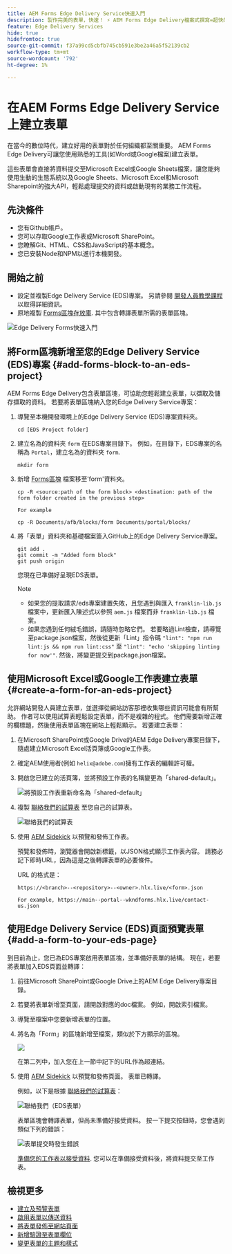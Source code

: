 ```yaml
---
title: AEM Forms Edge Delivery Service快速入門
description: 製作完美的表單，快速！ ⚡ AEM Forms Edge Delivery檔案式撰寫=超快的速度和SEO友善表單，適合更快樂的使用者和搜尋引擎。
feature: Edge Delivery Services
hide: true
hidefromtoc: true
source-git-commit: f37a99cd5cbfb745cb591e3be2a46a5f52139cb2
workflow-type: tm+mt
source-wordcount: '792'
ht-degree: 1%

---
```



# 在AEM Forms Edge Delivery Service上建立表單

在當今的數位時代，建立好用的表單對於任何組織都至關重要。 AEM Forms Edge Delivery可讓您使用熟悉的工具(如Word或Google檔案)建立表單。

這些表單會直接將資料提交至Microsoft Excel或Google Sheets檔案，讓您能夠使用生動的生態系統以及Google Sheets、Microsoft Excel和Microsoft Sharepoint的強大API，輕鬆處理提交的資料或啟動現有的業務工作流程。

## 先決條件

* 您有Github帳戶。
* 您可以存取Google工作表或Microsoft SharePoint。
* 您瞭解Git、HTML、CSS和JavaScript的基本概念。
* 您已安裝Node和NPM以進行本機開發。

## 開始之前

* 設定並複製Edge Delivery Service (EDS)專案。 另請參閱 [開發人員教學課程](https://www.aem.live/developer/tutorial) 以取得詳細資訊。
* 原地複製 [Forms區塊存放庫](https://github.com/adobe/afb). 其中包含轉譯表單所需的表單區塊。

![Edge Delivery Forms快速入門](/help/edge/assets/getting-started-with-eds-forms.png)

## 將Form區塊新增至您的Edge Delivery Service (EDS)專案 {#add-forms-block-to-an-eds-project}

AEM Forms Edge Delivery包含表單區塊，可協助您輕鬆建立表單，以擷取及儲存擷取的資料。 若要將表單區塊納入您的Edge Delivery Service專案：

1. 導覽至本機開發環境上的Edge Delivery Service (EDS)專案資料夾。


   ```Shell
   cd [EDS Project folder]
   ```

1. 建立名為的資料夾 `form` 在EDS專案目錄下。 例如，在目錄下，EDS專案的名稱為 `Portal`，建立名為的資料夾 `form`.

   ```Shell
   mkdir form
   ```


1. 新增 [Forms區塊](https://github.com/adobe/afb/tree/main/blocks/form) 檔案移至&#39;form&#39;資料夾。

   ```shell
   cp -R <source:path of the form block> <destination: path of the form folder created in the previous step>
   
   For example
   
   cp -R Documents/afb/blocks/form Documents/portal/blocks/
   ```

1. 將「表單」資料夾和基礎檔案簽入GitHub上的Edge Delivery Service專案。

   ```Shell
   git add .
   git commit -m "Added form block"
   git push origin
   ```

   您現在已準備好呈現EDS表單。

   >[!NOTE]
   >
   > * 如果您的提取請求/eds專案建置失敗，且您遇到與匯入 `franklin-lib.js` 檔案中，更新匯入陳述式以參照 `aem.js` 檔案而非 `franklin-lib.js` 檔案。
   > * 如果您遇到任何絨毛錯誤，請隨時忽略它們。 若要略過Lint檢查，請導覽至package.json檔案，然後從更新「Lint」指令碼 `"lint": "npm run lint:js && npm run lint:css"` 至 `"lint": "echo 'skipping linting for now'"`. 然後，將變更提交到package.json檔案。

## 使用Microsoft Excel或Google工作表建立表單 {#create-a-form-for-an-eds-project}

允許網站開發人員建立表單，並選擇從網站訪客那裡收集哪些資訊可能會有所幫助。 作者可以使用試算表輕鬆設定表單，而不是複雜的程式。 他們需要新增正確的欄標題，然後使用表單區塊在網站上輕鬆顯示。 若要建立表單：

1. 在Microsoft SharePoint或Google Drive的AEM Edge Delivery專案目錄下，隨處建立Microsoft Excel活頁簿或Google工作表。

1. 確定AEM使用者(例如 `helix@adobe.com`)擁有工作表的編輯許可權。

1. 開啟您已建立的活頁簿，並將預設工作表的名稱變更為「shared-default」。

   ![將預設工作表重新命名為「shared-default」](/help/edge/assets/rename-sheet-to-helix-default.png)

1. 複製 [聯絡我們的試算表](https://docs.google.com/spreadsheets/d/12jvYjo1a3GOV30IqPY6_7YaCQtUmzWpFhoiOHDcjB28/edit?usp=drive_link) 至您自己的試算表。

   ![聯絡我們的試算表](/help/edge/assets/contact-us-form-spreadsheet.png)

1. 使用 [AEM Sidekick](https://www.aem.live/developer/tutorial#preview-and-publish-your-content) 以預覽和發佈工作表。

   預覽和發佈時，瀏覽器會開啟新標籤，以JSON格式顯示工作表內容。 請務必記下即時URL，因為這是之後轉譯表單的必要條件。

   URL 的格式是：

   ```shell
   https://<branch>--<repository>--<owner>.hlx.live/<form>.json
   
   For example, https://main--portal--wkndforms.hlx.live/contact-us.json
   ```

## 使用Edge Delivery Service (EDS)頁面預覽表單 {#add-a-form-to-your-eds-page}

到目前為止，您已為EDS專案啟用表單區塊，並準備好表單的結構。 現在，若要將表單加入EDS頁面並轉譯：

1. 前往Microsoft SharePoint或Google Drive上的AEM Edge Delivery專案目錄。

1. 若要將表單新增至頁面，請開啟對應的doc檔案。 例如，開啟索引檔案。

1. 導覽至檔案中您要新增表單的位置。

1. 將名為「Form」的區塊新增至檔案，類似於下方顯示的區塊。

   ![](/help/edge/assets/form-block-in-sites-page-example.png)

   在第二列中，加入您在上一節中記下的URL作為超連結。

1. 使用 [AEM Sidekick](https://www.aem.live/developer/tutorial#preview-and-publish-your-content) 以預覽和發佈頁面。 表單已轉譯。

   例如，以下是根據 [聯絡我們的試算表](https://docs.google.com/spreadsheets/d/12jvYjo1a3GOV30IqPY6_7YaCQtUmzWpFhoiOHDcjB28/edit?usp=drive_link)：


   ![聯絡我們（EDS表單）](/help/edge/assets/eds-form.png)

   表單區塊會轉譯表單，但尚未準備好接受資料。 按一下提交按鈕時，您會遇到類似下列的錯誤：

   ![表單提交時發生錯誤](/help/edge/assets/form-error.png)

   [準備您的工作表以接受資料](/help/edge/docs/forms/submit-forms.md). 您可以在準備接受資料後，將資料提交至工作表。


## 檢視更多

* [建立及預覽表單](/help/edge/docs/forms/create-forms.md)
* [啟用表單以傳送資料](/help/edge/docs/forms/submit-forms.md)
* [將表單發佈至網站頁面](/help/edge/docs/forms/publish-eds-forms.md)
* [新增驗證至表單欄位](/help/edge/docs/forms/validate-forms.md)
* [變更表單的主題和樣式](/help/edge/docs/forms/style-theme-forms.md)